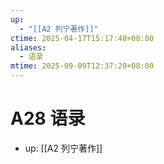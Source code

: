 ```yaml
---
up:
  - "[[A2 列宁著作]]"
ctime: 2025-04-17T15:17:48+08:00
aliases:
  - 语录
mtime: 2025-09-09T12:37:20+08:00
---
```


# A28 语录

- up: [[A2 列宁著作]]
